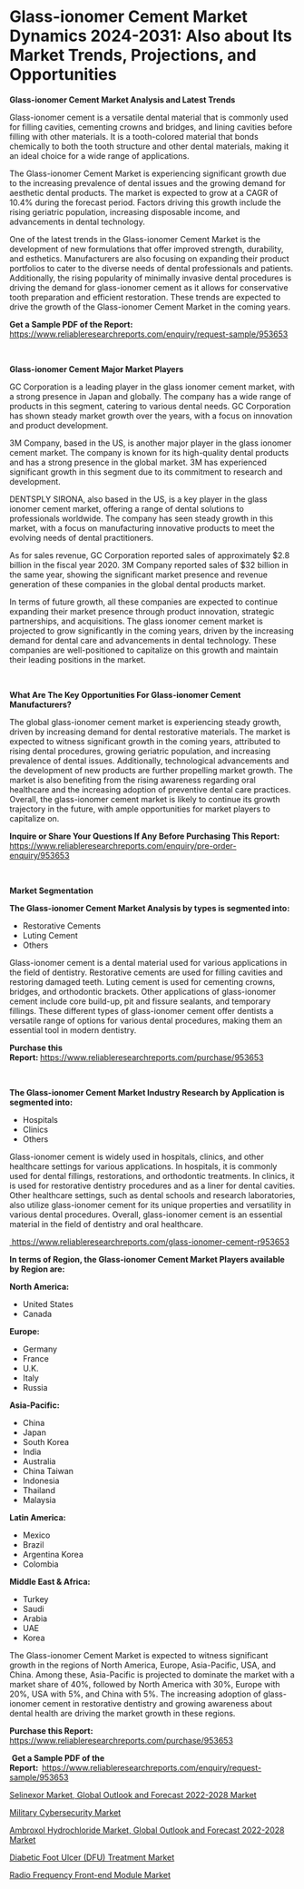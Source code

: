 <p><h1>Glass-ionomer Cement Market Dynamics 2024-2031: Also about Its Market Trends, Projections, and Opportunities</h1></p><p><strong>Glass-ionomer Cement Market Analysis and Latest Trends</strong></p>
<p><p>Glass-ionomer cement is a versatile dental material that is commonly used for filling cavities, cementing crowns and bridges, and lining cavities before filling with other materials. It is a tooth-colored material that bonds chemically to both the tooth structure and other dental materials, making it an ideal choice for a wide range of applications.</p><p>The Glass-ionomer Cement Market is experiencing significant growth due to the increasing prevalence of dental issues and the growing demand for aesthetic dental products. The market is expected to grow at a CAGR of 10.4% during the forecast period. Factors driving this growth include the rising geriatric population, increasing disposable income, and advancements in dental technology.</p><p>One of the latest trends in the Glass-ionomer Cement Market is the development of new formulations that offer improved strength, durability, and esthetics. Manufacturers are also focusing on expanding their product portfolios to cater to the diverse needs of dental professionals and patients. Additionally, the rising popularity of minimally invasive dental procedures is driving the demand for glass-ionomer cement as it allows for conservative tooth preparation and efficient restoration. These trends are expected to drive the growth of the Glass-ionomer Cement Market in the coming years.</p></p>
<p><strong>Get a Sample PDF of the Report:&nbsp;</strong> <a href="https://www.reliableresearchreports.com/enquiry/request-sample/953653">https://www.reliableresearchreports.com/enquiry/request-sample/953653</a></p>
<p>&nbsp;</p>
<p><strong>Glass-ionomer Cement Major Market Players</strong></p>
<p><p>GC Corporation is a leading player in the glass ionomer cement market, with a strong presence in Japan and globally. The company has a wide range of products in this segment, catering to various dental needs. GC Corporation has shown steady market growth over the years, with a focus on innovation and product development.</p><p>3M Company, based in the US, is another major player in the glass ionomer cement market. The company is known for its high-quality dental products and has a strong presence in the global market. 3M has experienced significant growth in this segment due to its commitment to research and development.</p><p>DENTSPLY SIRONA, also based in the US, is a key player in the glass ionomer cement market, offering a range of dental solutions to professionals worldwide. The company has seen steady growth in this market, with a focus on manufacturing innovative products to meet the evolving needs of dental practitioners.</p><p>As for sales revenue, GC Corporation reported sales of approximately $2.8 billion in the fiscal year 2020. 3M Company reported sales of $32 billion in the same year, showing the significant market presence and revenue generation of these companies in the global dental products market.</p><p>In terms of future growth, all these companies are expected to continue expanding their market presence through product innovation, strategic partnerships, and acquisitions. The glass ionomer cement market is projected to grow significantly in the coming years, driven by the increasing demand for dental care and advancements in dental technology. These companies are well-positioned to capitalize on this growth and maintain their leading positions in the market.</p></p>
<p>&nbsp;</p>
<p><strong>What Are The Key Opportunities For Glass-ionomer Cement Manufacturers?</strong></p>
<p><p>The global glass-ionomer cement market is experiencing steady growth, driven by increasing demand for dental restorative materials. The market is expected to witness significant growth in the coming years, attributed to rising dental procedures, growing geriatric population, and increasing prevalence of dental issues. Additionally, technological advancements and the development of new products are further propelling market growth. The market is also benefiting from the rising awareness regarding oral healthcare and the increasing adoption of preventive dental care practices. Overall, the glass-ionomer cement market is likely to continue its growth trajectory in the future, with ample opportunities for market players to capitalize on.</p></p>
<p><strong>Inquire or Share Your Questions If Any Before Purchasing This Report:</strong> <a href="https://www.reliableresearchreports.com/enquiry/pre-order-enquiry/953653">https://www.reliableresearchreports.com/enquiry/pre-order-enquiry/953653</a></p>
<p>&nbsp;</p>
<p><strong>Market Segmentation</strong></p>
<p><strong>The Glass-ionomer Cement Market Analysis by types is segmented into:</strong></p>
<p><ul><li>Restorative Cements</li><li>Luting Cement</li><li>Others</li></ul></p>
<p><p>Glass-ionomer cement is a dental material used for various applications in the field of dentistry. Restorative cements are used for filling cavities and restoring damaged teeth. Luting cement is used for cementing crowns, bridges, and orthodontic brackets. Other applications of glass-ionomer cement include core build-up, pit and fissure sealants, and temporary fillings. These different types of glass-ionomer cement offer dentists a versatile range of options for various dental procedures, making them an essential tool in modern dentistry.</p></p>
<p><strong>Purchase this Report:&nbsp;</strong><a href="https://www.reliableresearchreports.com/purchase/953653">https://www.reliableresearchreports.com/purchase/953653</a></p>
<p>&nbsp;</p>
<p><strong>The Glass-ionomer Cement Market Industry Research by Application is segmented into:</strong></p>
<p><ul><li>Hospitals</li><li>Clinics</li><li>Others</li></ul></p>
<p><p>Glass-ionomer cement is widely used in hospitals, clinics, and other healthcare settings for various applications. In hospitals, it is commonly used for dental fillings, restorations, and orthodontic treatments. In clinics, it is used for restorative dentistry procedures and as a liner for dental cavities. Other healthcare settings, such as dental schools and research laboratories, also utilize glass-ionomer cement for its unique properties and versatility in various dental procedures. Overall, glass-ionomer cement is an essential material in the field of dentistry and oral healthcare.</p></p>
<p><a href="https://www.reliableresearchreports.com/glass-ionomer-cement-r953653">&nbsp;https://www.reliableresearchreports.com/glass-ionomer-cement-r953653</a></p>
<p><strong>In terms of Region, the Glass-ionomer Cement Market Players available by Region are:</strong></p>
<p>
    <p> <strong> North America: </strong>
        <ul>
            <li>United States</li>
            <li>Canada</li>
        </ul>
        </p> 
    <p> <strong> Europe: </strong>
        <ul>
            <li>Germany</li>
            <li>France</li>
            <li>U.K.</li>
            <li>Italy</li>
            <li>Russia</li>
        </ul>
        </p> 
    <p> <strong> Asia-Pacific: </strong>
        <ul>
            <li>China</li>
            <li>Japan</li>
            <li>South Korea</li>
            <li>India</li>
            <li>Australia</li>
            <li>China Taiwan</li>
            <li>Indonesia</li>
            <li>Thailand</li>
            <li>Malaysia</li>
        </ul>
        </p> 
    <p> <strong> Latin America: </strong>
        <ul>
            <li>Mexico</li>
            <li>Brazil</li>
            <li>Argentina Korea</li>
            <li>Colombia</li>
        </ul>
        </p> 
    <p> <strong> Middle East & Africa: </strong>
        <ul>
            <li>Turkey</li>
            <li>Saudi</li>
            <li>Arabia</li>
            <li>UAE</li>
            <li>Korea</li>
        </ul>
    </p>
    </p>
<p><p>The Glass-ionomer Cement Market is expected to witness significant growth in the regions of North America, Europe, Asia-Pacific, USA, and China. Among these, Asia-Pacific is projected to dominate the market with a market share of 40%, followed by North America with 30%, Europe with 20%, USA with 5%, and China with 5%. The increasing adoption of glass-ionomer cement in restorative dentistry and growing awareness about dental health are driving the market growth in these regions.</p></p>
<p><strong>Purchase this Report: </strong><a href="https://www.reliableresearchreports.com/purchase/953653">https://www.reliableresearchreports.com/purchase/953653</a></p>
<p>&nbsp;<strong>Get a Sample PDF of the Report:&nbsp;&nbsp;</strong><a href="https://www.reliableresearchreports.com/enquiry/request-sample/953653">https://www.reliableresearchreports.com/enquiry/request-sample/953653</a></p>
<p><strong></strong></p>
<p><p><a href="https://issuu.com/reportprime-2/docs/selinexor-market-global-outlook-and_5b2f05cf83956e">Selinexor Market, Global Outlook and Forecast 2022-2028 Market</a></p><p><a href="https://medium.com/@jacob.gibson4568/military-cybersecurity-market-size-is-growing-at-cagr-of-7-6-86509e6433cf">Military Cybersecurity Market</a></p><p><a href="https://issuu.com/reportprime-2/docs/ambroxol-hydrochloride-market-globa_64fe993be7d1c6">Ambroxol Hydrochloride Market, Global Outlook and Forecast 2022-2028 Market</a></p><p><a href="https://www.linkedin.com/pulse/market-forecast-global-diabetic-foot-ulcer-dfu-treatment-trends-kfwbc?trackingId=V7EG7glhWZVFdC%2BoyHFSqQ%3D%3D">Diabetic Foot Ulcer (DFU) Treatment Market</a></p><p><a href="https://github.com/YashRP12/Market-Research-Report-List-6/blob/main/radio-frequency-front-end-module-market.md">Radio Frequency Front-end Module Market</a></p></p>